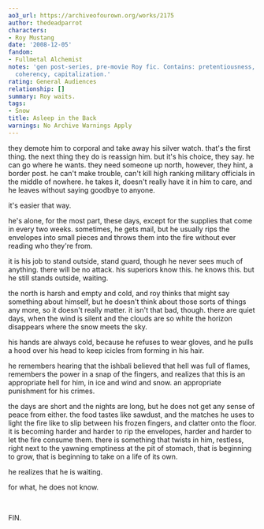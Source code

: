 ```yaml
---
ao3_url: https://archiveofourown.org/works/2175
author: thedeadparrot
characters:
- Roy Mustang
date: '2008-12-05'
fandom:
- Fullmetal Alchemist
notes: 'gen post-series, pre-movie Roy fic. Contains: pretentiousness, snow. Lacks:
  coherency, capitalization.'
rating: General Audiences
relationship: []
summary: Roy waits.
tags:
- Snow
title: Asleep in the Back
warnings: No Archive Warnings Apply
---
```


they demote him to corporal and take away his silver watch. that's the first thing. the next thing they do is reassign him. but it's his choice, they say. he can go where he wants. they need someone up north, however, they hint, a border post. he can't make trouble, can't kill high ranking military officials in the middle of nowhere. he takes it, doesn't really have it in him to care, and he leaves without saying goodbye to anyone.

it's easier that way.

he's alone, for the most part, these days, except for the supplies that come in every two weeks. sometimes, he gets mail, but he usually rips the envelopes into small pieces and throws them into the fire without ever reading who they're from.

it is his job to stand outside, stand guard, though he never sees much of anything. there will be no attack. his superiors know this. he knows this. but he still stands outside, waiting.

the north is harsh and empty and cold, and roy thinks that might say something about himself, but he doesn't think about those sorts of things any more, so it doesn't really matter. it isn't that bad, though. there are quiet days, when the wind is silent and the clouds are so white the horizon disappears where the snow meets the sky.

his hands are always cold, because he refuses to wear gloves, and he pulls a hood over his head to keep icicles from forming in his hair.

he remembers hearing that the ishbali believed that hell was full of flames, remembers the power in a snap of the fingers, and realizes that this is an appropriate hell for him, in ice and wind and snow. an appropriate punishment for his crimes.

the days are short and the nights are long, but he does not get any sense of peace from either. the food tastes like sawdust, and the matches he uses to light the fire like to slip between his frozen fingers, and clatter onto the floor. it is becoming harder and harder to rip the envelopes, harder and harder to let the fire consume them. there is something that twists in him, restless, right next to the yawning emptiness at the pit of stomach, that is beginning to grow, that is beginning to take on a life of its own.

he realizes that he is waiting.

for what, he does not know.

 

FIN.
